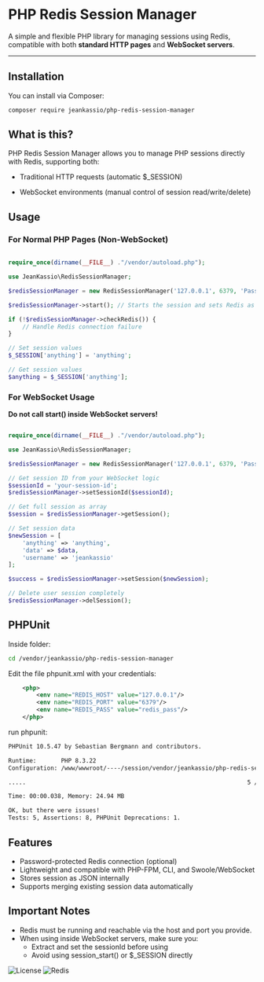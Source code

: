 # PHP Redis Session Manager

A simple and flexible PHP library for managing sessions using Redis, compatible with both **standard HTTP pages** and **WebSocket servers**.

---

## Installation

You can install via Composer:

```bash
composer require jeankassio/php-redis-session-manager
```

## What is this?
PHP Redis Session Manager allows you to manage PHP sessions directly with Redis, supporting both:

- Traditional HTTP requests (automatic $_SESSION)

- WebSocket environments (manual control of session read/write/delete)

## Usage

### For Normal PHP Pages (Non-WebSocket)

```php

require_once(dirname(__FILE__) ."/vendor/autoload.php");

use JeanKassio\RedisSessionManager;

$redisSessionManager = new RedisSessionManager('127.0.0.1', 6379, 'Password'); // Password is optional

$redisSessionManager->start(); // Starts the session and sets Redis as handler

if (!$redisSessionManager->checkRedis()) {
    // Handle Redis connection failure
}

// Set session values
$_SESSION['anything'] = 'anything';

// Get session values
$anything = $_SESSION['anything'];

```

### For WebSocket Usage

**Do not call start() inside WebSocket servers!**
```php

require_once(dirname(__FILE__) ."/vendor/autoload.php");

use JeanKassio\RedisSessionManager;

$redisSessionManager = new RedisSessionManager('127.0.0.1', 6379, 'Password'); // Password is optional

// Get session ID from your WebSocket logic
$sessionId = 'your-session-id';
$redisSessionManager->setSessionId($sessionId);

// Get full session as array
$session = $redisSessionManager->getSession();

// Set session data
$newSession = [
    'anything' => 'anything',
    'data' => $data,
    'username' => 'jeankassio'
];

$success = $redisSessionManager->setSession($newSession);

// Delete user session completely
$redisSessionManager->delSession();

```

## PHPUnit

Inside folder:
```bash
cd /vendor/jeankassio/php-redis-session-manager
```
Edit the file phpunit.xml with your credentials:
```xml
    <php>
        <env name="REDIS_HOST" value="127.0.0.1"/>
        <env name="REDIS_PORT" value="6379"/>
        <env name="REDIS_PASS" value="redis_pass"/>
    </php>
```

run phpunit:
```bash
PHPUnit 10.5.47 by Sebastian Bergmann and contributors.

Runtime:       PHP 8.3.22
Configuration: /www/wwwroot/----/session/vendor/jeankassio/php-redis-session-manager/phpunit.xml

.....                                                               5 / 5 (100%)

Time: 00:00.038, Memory: 24.94 MB

OK, but there were issues!
Tests: 5, Assertions: 8, PHPUnit Deprecations: 1.
```

## Features
- Password-protected Redis connection (optional)
- Lightweight and compatible with PHP-FPM, CLI, and Swoole/WebSocket
- Stores session as JSON internally
- Supports merging existing session data automatically

## Important Notes
- Redis must be running and reachable via the host and port you provide.
- When using inside WebSocket servers, make sure you:
  - Extract and set the sessionId before using
  - Avoid using session_start() or $_SESSION directly


![License](https://img.shields.io/badge/license-MIT-blue.svg)
![Redis](https://img.shields.io/badge/redis-compatible-green)
